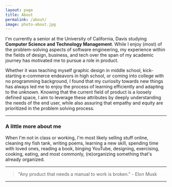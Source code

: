 ```yaml
---
layout: page
title: About
permalink: /about/
image: photo-about.jpg
---
```


I'm currently a senior at the University of California, Davis studying **Computer Science and Technology Management**. While I enjoy (most) of the problem-solving aspects of software engineering, my experience within the fields of design, business, and tech over the span of my academic journey has motivated me to pursue a role in product.

Whether it was teaching myself graphic design in middle school, kick-starting e-commerce endeavors in high school, or coming into college with no programming background, I found that my curiosity towards new things has always led me to enjoy the process of learning efficiently and adapting to the unknown. Knowing that the current field of product is a loosely defined space, I aim to leverage these attributes by deeply understanding the needs of the end user, while also assuring that empathy and equity are prioritized in the problem solving process. 

***

### A little more about me

When I'm not in class or working, I'm most likely selling stuff online, cleaning my fish tank, writing poems, learning a new skill, spending time with loved ones, reading a book, binging YouTube, designing, exercising, cooking, eating, and most commonly, (re)organizing something that's already organized.

***

> "Any product that needs a manual to work is broken." - Elon Musk

***


